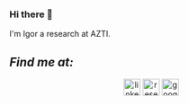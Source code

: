 ### Hi there 👋

I'm Igor a research at AZTI.

<h2><i>Find me at:</i></h2>
<div  align="center">

<a href="https://www.linkedin.com/in/igorgranadodominguez/"><img align="center" alt="linkedin" width="30px" Color="#00CCBB" src="https://cdn.jsdelivr.net/npm/simple-icons@3.0.1/icons/linkedin.svg" /></a>
<a href="https://www.researchgate.net/profile/Igor-Granado-2"><img align="center" alt="researchgate" width="30px" Color="#00CCBB" src="https://cdn.jsdelivr.net/npm/simple-icons@3.0.1/icons/researchgate.svg" /></a>
<a href="https://scholar.google.com/citations?user=oIMJMpQAAAAJ&hl=en"><img align="center" alt="googlescholar" width="30px" src="https://cdn.jsdelivr.net/npm/simple-icons@3.0.1/icons/googlescholar.svg" /></a>



<!--
**GranadoIgor/GranadoIgor** is a ✨ _special_ ✨ repository because its `README.md` (this file) appears on your GitHub profile.

Here are some ideas to get you started:

- 🔭 I’m currently working on ...
- 🌱 I’m currently learning ...
- 👯 I’m looking to collaborate on ...
- 🤔 I’m looking for help with ...
- 💬 Ask me about ...
- 📫 How to reach me: ...
- 😄 Pronouns: ...
- ⚡ Fun fact: ...
-->
